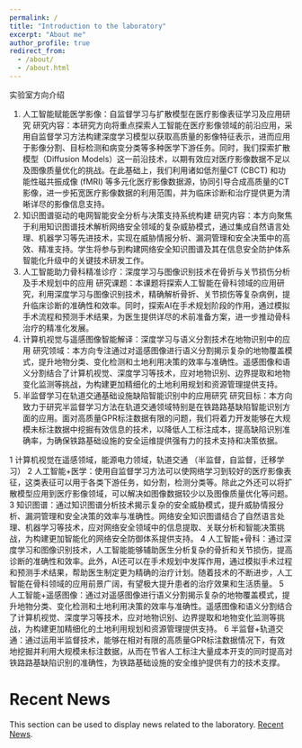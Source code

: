 ```yaml
---
permalink: /
title: "Introduction to the laboratory"
excerpt: "About me"
author_profile: true
redirect_from: 
  - /about/
  - /about.html
---
```


实验室方向介绍
1. 人工智能赋能医学影像：自监督学习与扩散模型在医疗影像表征学习及应用研究
   研究内容：本研究方向将重点探索人工智能在医疗影像领域的前沿应用，采用自监督学习方法构建深度学习模型以获取高质量的影像特征表示，进而应用于影像分割、目标检测和病变分类等多种医学下游任务。同时，我们探索扩散模型（Diffusion Models）这一前沿技术，以期有效应对医疗影像数据不足以及图像质量优化的挑战。在此基础上，我们利用诸如低剂量CT (CBCT) 和功能性磁共振成像 (fMRI) 等多元化医疗影像数据源，协同引导合成高质量的CT影像，进一步拓宽医疗影像数据的利用范围，并为临床诊断和治疗提供更为清晰详尽的影像信息支持。
2. 知识图谱驱动的电网智能安全分析与决策支持系统构建
   研究内容：本方向聚焦于利用知识图谱技术解析网络安全领域的复杂威胁模式，通过集成自然语言处理、机器学习等先进技术，实现在威胁情报分析、漏洞管理和安全决策中的高效、精准支持。学生将参与到构建网络安全知识图谱及其在信息安全防护体系智能化升级中的关键技术研发工作。
3. 人工智能助力骨科精准诊疗：深度学习与图像识别技术在骨折与关节损伤分析及手术规划中的应用
   研究课题：本课题将探索人工智能在骨科领域的应用研究，利用深度学习与图像识别技术，精确解析骨折、关节损伤等复杂病例，提升临床诊断的准确性和效率。同时，探索AI在手术规划阶段的作用，通过模拟手术流程和预测手术结果，为医生提供详尽的术前准备方案，进一步推动骨科治疗的精准化发展。
4. 计算机视觉与遥感图像智能解译：深度学习与语义分割技术在地物识别中的应用
   研究领域：本方向专注通过对遥感图像进行语义分割揭示复杂的地物覆盖模式，提升地物分类、变化检测和土地利用决策的效率与准确性。遥感图像和语义分割结合了计算机视觉、深度学习等技术，应对地物识别、边界提取和地物变化监测等挑战，为构建更加精细化的土地利用规划和资源管理提供支持。
5. 半监督学习在轨道交通基础设施缺陷智能识别中的应用研究
   研究目标：本方向致力于研究半监督学习方法在轨道交通领域特别是在铁路路基缺陷智能识别方面的应用。面对高质量GPR标注数据有限的问题，我们将着力开发能够在大规模未标注数据中挖掘有效信息的技术，以降低人工标注成本，提高缺陷识别准确率，为确保铁路基础设施的安全运维提供强有力的技术支持和决策依据。

1  计算机视觉在遥感领域，能源电力领域，轨道交通    （半监督，自监督，迁移学习）
2  人工智能+医学：使用自监督学习方法可以使网络学习到较好的医疗影像表征，这类表征可以用于各类下游任务，如分割，检测分类等。除此之外还可以将扩散模型应用到医疗影像领域，可以解决如图像数据较少以及图像质量优化等问题。
3  知识图谱：通过知识图谱分析技术揭示复杂的安全威胁模式，提升威胁情报分析、漏洞管理和安全决策的效率与准确性。网络安全知识图谱结合了自然语言处理、机器学习等技术，应对网络安全领域中的信息提取、关联分析和智能决策挑战，为构建更加智能化的网络安全防御体系提供支持。
4  人工智能+骨科：通过深度学习和图像识别技术，人工智能能够辅助医生分析复杂的骨折和关节损伤，提高诊断的准确性和效率。此外，AI还可以在手术规划中发挥作用，通过模拟手术过程和预测手术结果，帮助医生制定更为精确的治疗计划。随着技术的不断进步，人工智能在骨科领域的应用前景广阔，有望极大提升患者的治疗效果和生活质量。
5  人工智能+遥感图像：通过对遥感图像进行语义分割揭示复杂的地物覆盖模式，提升地物分类、变化检测和土地利用决策的效率与准确性。遥感图像和语义分割结合了计算机视觉、深度学习等技术，应对地物识别、边界提取和地物变化监测等挑战，为构建更加精细化的土地利用规划和资源管理提供支持。
6 半监督+轨道交通：通过运用半监督技术，能够在相对有限的高质量GPR标注数据情况下，有效地挖掘并利用大规模未标注数据，从而在节省人工标注大量成本开支的同时提高对铁路路基缺陷识别的准确性，为铁路基础设施的安全维护提供有力的技术支撑。

Recent News
======
This section can be used to display news related to the laboratory. [Recent News](https://NCEPU-AILab.github.io).
